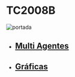 # TC2008B

![portada](https://tr.rbxcdn.com/80fe87c42012957cd6e2c9dd75de797d/420/420/Face/Webp)


* ## [Multi Agentes](/MultiAgentes/notasMultiAgentes/)
* ## [Gráficas](/Gráficas/laboratorios)

